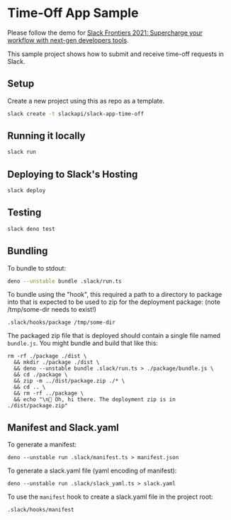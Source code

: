 # Time-Off App Sample

Please follow the demo for [Slack Frontiers 2021: Supercharge your workflow with next-gen developers tools](https://slack.com/frontiers).

This sample project shows how to submit and receive time-off requests in Slack.

## Setup

Create a new project using this as repo as a template.

```bash
slack create -t slackapi/slack-app-time-off
```

## Running it locally

```bash
slack run
```

## Deploying to Slack's Hosting

```bash
slack deploy
```

## Testing

```bash
slack deno test
```

## Bundling

To bundle to stdout:

```bash
deno --unstable bundle .slack/run.ts
```

To bundle using the "hook", this required a path to a directory to package into that is expected to be used to zip for the deployment package:
(note /tmp/some-dir needs to exist!)
```
.slack/hooks/package /tmp/some-dir
```

The packaged zip file that is deployed should contain a single file named `bundle.js`. You might bundle and build that like this:
```
rm -rf ./package ./dist \
  && mkdir ./package ./dist \
  && deno --unstable bundle .slack/run.ts > ./package/bundle.js \
  && cd ./package \
  && zip -m ../dist/package.zip ./* \
  && cd .. \
  && rm -rf ../package \
  && echo "\n👋 Oh, hi there. The deployment zip is in ./dist/package.zip"
```

## Manifest and Slack.yaml

To generate a manifest:
```
deno --unstable run .slack/manifest.ts > manifest.json
```

To generate a slack.yaml file (yaml encoding of manifest):
```
deno --unstable run .slack/slack_yaml.ts > slack.yaml
```

To use the `manifest` hook to create a slack.yaml file in the project root:
```
.slack/hooks/manifest
```
